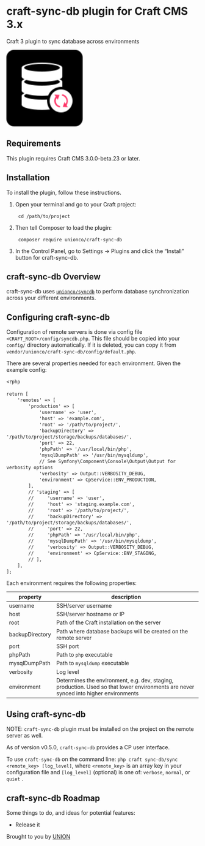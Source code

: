 # craft-sync-db plugin for Craft CMS 3.x

Craft 3 plugin to sync database across environments

<img src="resources/img/plugin-logo.svg" height="200px" width="200px"/>

## Requirements

This plugin requires Craft CMS 3.0.0-beta.23 or later.

## Installation

To install the plugin, follow these instructions.

1. Open your terminal and go to your Craft project:

        cd /path/to/project

2. Then tell Composer to load the plugin:

        composer require unionco/craft-sync-db

3. In the Control Panel, go to Settings → Plugins and click the “Install” button for craft-sync-db.

## craft-sync-db Overview

craft-sync-db uses [`unionco/syncdb`](https://github.com/unionco/syncdb) to perform database synchronization across your different environments.

## Configuring craft-sync-db

 Configuration of remote servers is done via config file `<CRAFT_ROOT>/config/syncdb.php`. This file should be copied into your `config/` directory automatically. If it is deleted, you can copy it from `vendor/unionco/craft-sync-db/config/default.php`.

 There are several properties needed for each environment. Given the example config:

```
<?php

return [
    'remotes' => [
        'production' => [
            'username' => 'user',
            'host' => 'example.com',
            'root' => '/path/to/project/',
            'backupDirectory' => '/path/to/project/storage/backups/databases/',
            'port' => 22,
            'phpPath' => '/usr/local/bin/php',
            'mysqlDumpPath' => '/usr/bin/mysqldump',
            // See Symfony\Component\Console\Output\Output for verbosity options
            'verbosity' => Output::VERBOSITY_DEBUG,
            'environment' => CpService::ENV_PRODUCTION,
        ],
        // 'staging' => [
        //     'username' => 'user',
        //     'host' => 'staging.example.com',
        //     'root' => '/path/to/project/',
        //     'backupDirectory' => '/path/to/project/storage/backups/databases/',
        //     'port' => 22,
        //     'phpPath' => '/usr/local/bin/php',
        //     'mysqlDumpPath' => '/usr/bin/mysqldump',
        //     'verbosity' => Output::VERBOSITY_DEBUG,
        //     'environment' => CpService::ENV_STAGING,
        // ],
    ],
];
```

Each environment requires the following properties:

| property | description |
|---|---|
| username | SSH/server username |
| host | SSH/server hostname or IP |
| root | Path of the Craft installation on the server |
| backupDirectory | Path where database backups will be created on the remote server |
| port | SSH port |
| phpPath | Path to `php` executable |
| mysqlDumpPath | Path to `mysqldump` executable |
| verbosity | Log level |
| environment | Determines the environment, e.g. dev, staging, production. Used so that lower environments are never synced into higher environments |

## Using craft-sync-db

NOTE: `craft-sync-db` plugin must be installed on the project on the remote server as well.

As of version v0.5.0, `craft-sync-db` provides a CP user interface.

To use `craft-sync-db` on the command line:
`php craft sync-db/sync <remote_key> [log_level]`, where `<remote_key>` is an array key in your configuration file and `[log_level]` (optional) is one of: `verbose`, `normal`, or `quiet` .

## craft-sync-db Roadmap

Some things to do, and ideas for potential features:

* Release it

Brought to you by [UNION](github.com/unionco)
